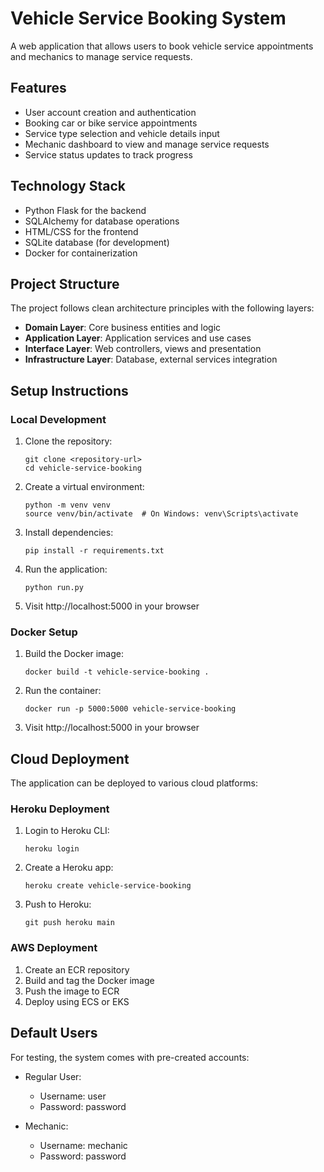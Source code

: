 # Vehicle Service Booking System

A web application that allows users to book vehicle service appointments and mechanics to manage service requests.

## Features

- User account creation and authentication
- Booking car or bike service appointments
- Service type selection and vehicle details input
- Mechanic dashboard to view and manage service requests
- Service status updates to track progress

## Technology Stack

- Python Flask for the backend
- SQLAlchemy for database operations
- HTML/CSS for the frontend
- SQLite database (for development)
- Docker for containerization

## Project Structure

The project follows clean architecture principles with the following layers:

- **Domain Layer**: Core business entities and logic
- **Application Layer**: Application services and use cases
- **Interface Layer**: Web controllers, views and presentation
- **Infrastructure Layer**: Database, external services integration

## Setup Instructions

### Local Development

1. Clone the repository:
   ```
   git clone <repository-url>
   cd vehicle-service-booking
   ```

2. Create a virtual environment:
   ```
   python -m venv venv
   source venv/bin/activate  # On Windows: venv\Scripts\activate
   ```

3. Install dependencies:
   ```
   pip install -r requirements.txt
   ```

4. Run the application:
   ```
   python run.py
   ```

5. Visit http://localhost:5000 in your browser

### Docker Setup

1. Build the Docker image:
   ```
   docker build -t vehicle-service-booking .
   ```

2. Run the container:
   ```
   docker run -p 5000:5000 vehicle-service-booking
   ```

3. Visit http://localhost:5000 in your browser

## Cloud Deployment

The application can be deployed to various cloud platforms:

### Heroku Deployment

1. Login to Heroku CLI:
   ```
   heroku login
   ```

2. Create a Heroku app:
   ```
   heroku create vehicle-service-booking
   ```

3. Push to Heroku:
   ```
   git push heroku main
   ```

### AWS Deployment

1. Create an ECR repository
2. Build and tag the Docker image
3. Push the image to ECR
4. Deploy using ECS or EKS

## Default Users

For testing, the system comes with pre-created accounts:

- Regular User:
  - Username: user
  - Password: password

- Mechanic:
  - Username: mechanic
  - Password: password 